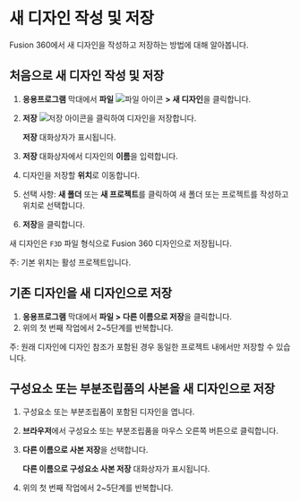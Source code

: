 새 디자인 작성 및 저장
=============

Fusion 360에서 새 디자인을 작성하고 저장하는 방법에 대해 알아봅니다.

처음으로 새 디자인 작성 및 저장
------------------

1.  **응용프로그램** 막대에서 **파일** ![파일 아이콘](https://help.autodesk.com/cloudhelp/KOR/Fusion-Assemble/images/icon/common/file.png) **\> 새 디자인**을 클릭합니다.
    
2.  **저장** ![저장 아이콘](https://help.autodesk.com/cloudhelp/KOR/Fusion-Assemble/images/icon/common/save.png)을 클릭하여 디자인을 저장합니다.
    
    **저장** 대화상자가 표시됩니다.
    
3.  **저장** 대화상자에서 디자인의 **이름**을 입력합니다.
    
4.  디자인을 저장할 **위치**로 이동합니다.
    
5.  선택 사항: **새 폴더** 또는 **새 프로젝트**를 클릭하여 새 폴더 또는 프로젝트를 작성하고 위치로 선택합니다.
    
6.  **저장**을 클릭합니다.
    

새 디자인은 `F3D` 파일 형식으로 Fusion 360 디자인으로 저장됩니다.

주: 기본 위치는 활성 프로젝트입니다.

기존 디자인을 새 디자인으로 저장
------------------

1.  **응용프로그램** 막대에서 **파일 > 다른 이름으로 저장**을 클릭합니다.
2.  위의 첫 번째 작업에서 2~5단계를 반복합니다.

주: 원래 디자인에 디자인 참조가 포함된 경우 동일한 프로젝트 내에서만 저장할 수 있습니다.

구성요소 또는 부분조립품의 사본을 새 디자인으로 저장
-----------------------------

1.  구성요소 또는 부분조립품이 포함된 디자인을 엽니다.
    
2.  **브라우저**에서 구성요소 또는 부분조립품을 마우스 오른쪽 버튼으로 클릭합니다.
    
3.  **다른 이름으로 사본 저장**을 선택합니다.
    
    **다른 이름으로 구성요소 사본 저장** 대화상자가 표시됩니다.
    
4.  위의 첫 번째 작업에서 2~5단계를 반복합니다.